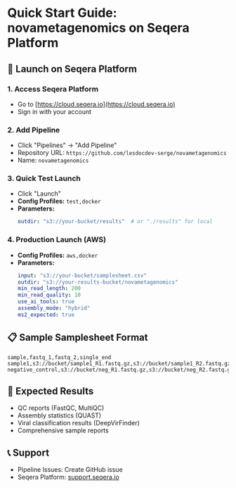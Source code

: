 # Quick Start Guide: novametagenomics on Seqera Platform

## 🚀 Launch on Seqera Platform

### 1. Access Seqera Platform
- Go to [https://cloud.seqera.io](https://cloud.seqera.io)
- Sign in with your account

### 2. Add Pipeline
- Click "Pipelines" → "Add Pipeline"
- Repository URL: `https://github.com/lesdocdev-serge/novametagenomics`
- Name: `novametagenomics`

### 3. Quick Test Launch
- Click "Launch"
- **Config Profiles:** `test,docker`
- **Parameters:**
  ```yaml
  outdir: "s3://your-bucket/results"  # or "./results" for local
  ```

### 4. Production Launch (AWS)
- **Config Profiles:** `aws,docker`
- **Parameters:**
  ```yaml
  input: "s3://your-bucket/samplesheet.csv"
  outdir: "s3://your-results-bucket/novametagenomics"
  min_read_length: 200
  min_read_quality: 10
  use_ai_tools: true
  assembly_mode: "hybrid"
  ms2_expected: true
  ```

## 📋 Sample Samplesheet Format

```csv
sample,fastq_1,fastq_2,single_end
sample1,s3://bucket/sample1_R1.fastq.gz,s3://bucket/sample1_R2.fastq.gz,false
negative_control,s3://bucket/neg_R1.fastq.gz,s3://bucket/neg_R2.fastq.gz,false
```

## 🎯 Expected Results

- QC reports (FastQC, MultiQC)
- Assembly statistics (QUAST)
- Viral classification results (DeepVirFinder)
- Comprehensive sample reports

## 📞 Support

- Pipeline Issues: Create GitHub issue
- Seqera Platform: [support.seqera.io](https://support.seqera.io)